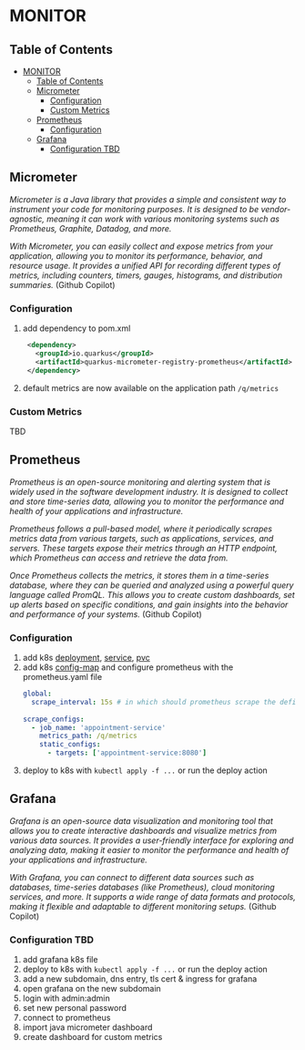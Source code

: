 # MONITOR

## Table of Contents
- [MONITOR](#monitor)
  - [Table of Contents](#table-of-contents)
  - [Micrometer](#micrometer)
    - [Configuration](#configuration)
    - [Custom Metrics](#custom-metrics)
  - [Prometheus](#prometheus)
    - [Configuration](#configuration-1)
  - [Grafana](#grafana)
    - [Configuration TBD](#configuration-tbd)

## Micrometer
*Micrometer is a Java library that provides a simple and consistent way to instrument your code for monitoring purposes. It is designed to be vendor-agnostic, meaning it can work with various monitoring systems such as Prometheus, Graphite, Datadog, and more.*

*With Micrometer, you can easily collect and expose metrics from your application, allowing you to monitor its performance, behavior, and resource usage. It provides a unified API for recording different types of metrics, including counters, timers, gauges, histograms, and distribution summaries.* (Github Copilot)

### Configuration
1. add dependency to pom.xml
   ```xml
    <dependency>
      <groupId>io.quarkus</groupId>
      <artifactId>quarkus-micrometer-registry-prometheus</artifactId>
    </dependency>
   ```
1. default metrics are now available on the application path `/q/metrics`
### Custom Metrics
TBD

## Prometheus
*Prometheus is an open-source monitoring and alerting system that is widely used in the software development industry. It is designed to collect and store time-series data, allowing you to monitor the performance and health of your applications and infrastructure.*

*Prometheus follows a pull-based model, where it periodically scrapes metrics data from various targets, such as applications, services, and servers. These targets expose their metrics through an HTTP endpoint, which Prometheus can access and retrieve the data from.*

*Once Prometheus collects the metrics, it stores them in a time-series database, where they can be queried and analyzed using a powerful query language called PromQL. This allows you to create custom dashboards, set up alerts based on specific conditions, and gain insights into the behavior and performance of your systems.* (Github Copilot)

### Configuration
1. add k8s [deployment](../../k8s/prometheus-deployment.yaml), [service](../../k8s/prometheus-svc.yaml), [pvc](../../k8s/prometheus-pvc.yaml)
2. add k8s [config-map](../../k8s/prometheus-config.yaml) and configure prometheus with the prometheus.yaml file
   ```yaml
   global:
     scrape_interval: 15s # in which should prometheus scrape the defined metrics endpoints
  
   scrape_configs:  
     - job_name: 'appointment-service'
       metrics_path: /q/metrics
       static_configs:
         - targets: ['appointment-service:8080']
   ```
3. deploy to k8s with `kubectl apply -f ...` or run the deploy action

## Grafana
*Grafana is an open-source data visualization and monitoring tool that allows you to create interactive dashboards and visualize metrics from various data sources. It provides a user-friendly interface for exploring and analyzing data, making it easier to monitor the performance and health of your applications and infrastructure.*

*With Grafana, you can connect to different data sources such as databases, time-series databases (like Prometheus), cloud monitoring services, and more. It supports a wide range of data formats and protocols, making it flexible and adaptable to different monitoring setups.* (Github Copilot)


### Configuration TBD
1. add grafana k8s file
2. deploy to k8s with `kubectl apply -f ...` or run the deploy action
3. add a new subdomain, dns entry, tls cert & ingress for grafana
4. open grafana on the new subdomain
5. login with admin:admin
6. set new personal password
7. connect to prometheus
8. import java micrometer dashboard
9. create dashboard for custom metrics